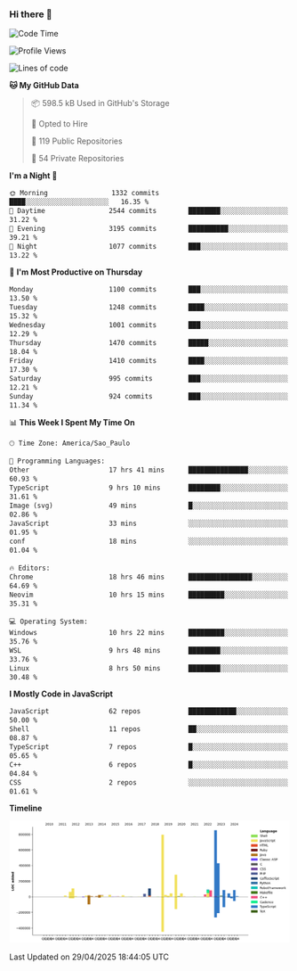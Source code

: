 ### Hi there 👋

<!--START_SECTION:waka-->
![Code Time](http://img.shields.io/badge/Code%20Time-7%2C114%20hrs%2019%20mins-blue)

![Profile Views](http://img.shields.io/badge/Profile%20Views-0-blue)

![Lines of code](https://img.shields.io/badge/From%20Hello%20World%20I%27ve%20Written-3.4%20million%20lines%20of%20code-blue)

**🐱 My GitHub Data** 

> 📦 598.5 kB Used in GitHub's Storage 
 > 
> 💼 Opted to Hire
 > 
> 📜 119 Public Repositories 
 > 
> 🔑 54 Private Repositories 
 > 
**I'm a Night 🦉** 

```text
🌞 Morning                1332 commits        ████░░░░░░░░░░░░░░░░░░░░░   16.35 % 
🌆 Daytime                2544 commits        ████████░░░░░░░░░░░░░░░░░   31.22 % 
🌃 Evening                3195 commits        ██████████░░░░░░░░░░░░░░░   39.21 % 
🌙 Night                  1077 commits        ███░░░░░░░░░░░░░░░░░░░░░░   13.22 % 
```
📅 **I'm Most Productive on Thursday** 

```text
Monday                   1100 commits        ███░░░░░░░░░░░░░░░░░░░░░░   13.50 % 
Tuesday                  1248 commits        ████░░░░░░░░░░░░░░░░░░░░░   15.32 % 
Wednesday                1001 commits        ███░░░░░░░░░░░░░░░░░░░░░░   12.29 % 
Thursday                 1470 commits        █████░░░░░░░░░░░░░░░░░░░░   18.04 % 
Friday                   1410 commits        ████░░░░░░░░░░░░░░░░░░░░░   17.30 % 
Saturday                 995 commits         ███░░░░░░░░░░░░░░░░░░░░░░   12.21 % 
Sunday                   924 commits         ███░░░░░░░░░░░░░░░░░░░░░░   11.34 % 
```


📊 **This Week I Spent My Time On** 

```text
🕑︎ Time Zone: America/Sao_Paulo

💬 Programming Languages: 
Other                    17 hrs 41 mins      ███████████████░░░░░░░░░░   60.93 % 
TypeScript               9 hrs 10 mins       ████████░░░░░░░░░░░░░░░░░   31.61 % 
Image (svg)              49 mins             █░░░░░░░░░░░░░░░░░░░░░░░░   02.86 % 
JavaScript               33 mins             ░░░░░░░░░░░░░░░░░░░░░░░░░   01.95 % 
conf                     18 mins             ░░░░░░░░░░░░░░░░░░░░░░░░░   01.04 % 

🔥 Editors: 
Chrome                   18 hrs 46 mins      ████████████████░░░░░░░░░   64.69 % 
Neovim                   10 hrs 15 mins      █████████░░░░░░░░░░░░░░░░   35.31 % 

💻 Operating System: 
Windows                  10 hrs 22 mins      █████████░░░░░░░░░░░░░░░░   35.76 % 
WSL                      9 hrs 48 mins       ████████░░░░░░░░░░░░░░░░░   33.76 % 
Linux                    8 hrs 50 mins       ████████░░░░░░░░░░░░░░░░░   30.48 % 
```

**I Mostly Code in JavaScript** 

```text
JavaScript               62 repos            ████████████░░░░░░░░░░░░░   50.00 % 
Shell                    11 repos            ██░░░░░░░░░░░░░░░░░░░░░░░   08.87 % 
TypeScript               7 repos             █░░░░░░░░░░░░░░░░░░░░░░░░   05.65 % 
C++                      6 repos             █░░░░░░░░░░░░░░░░░░░░░░░░   04.84 % 
CSS                      2 repos             ░░░░░░░░░░░░░░░░░░░░░░░░░   01.61 % 
```



**Timeline**

![Lines of Code chart](https://raw.githubusercontent.com/jampow/jampow/master/assets/bar_graph.png)


 Last Updated on 29/04/2025 18:44:05 UTC
<!--END_SECTION:waka-->
